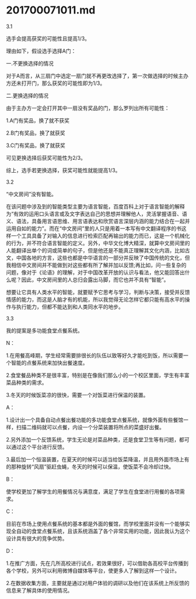 # 201700071011.md
3.1 

选手会提高获奖的可能性且提高1/3。

理由如下，假设选手选择A门：

一.不更换选择的情况

对于A而言，从三扇门中选定一扇门就不再更改选择了，第一次做选择的时候主办方还未打开门，那么获奖的可能性即为1/3。

二.更换选择的情况

由于主办方一定会打开其中一扇没有奖品的门，那么罗列出所有可能性：

1.A门有奖品，换了就不获奖

2.B门有奖品，换了就获奖

3.C门有奖品，换了就获奖

可见更换选择后获奖可能性为2/3。

综上，选手若更换选择，获奖可能性就能提高1/3。

3.2

“中文房间”没有智能。

在该问题中涉及到的智能类型主要为语言智能，百度百科上对于语言智能的解释为“有效的运用口头语言或及文字表达自己的思想并理解他人，灵活掌握语音、语义、语法，具备用言语思维、用言语表达和欣赏语言深层内涵的能力结合在一起并运用自如的能力”。而在“中文房间”里的人只是用着一本写有中文翻译程序的书这样一个工具具备了对输入的信息进行检索匹配再输出的能力而已，这是一个机械化的行为，并不符合语言智能的定义。另外，中华文化博大精深，就算中文房间里的人能翻译出单个的词或简单的句子，但是他还是不能真正理解其文化内涵，比如古文，中国各地的方言，这些也都是中华语言的一部分并反映了中国传统的文化，但我相信中文房间并不能做到对这些都有所了解并加以反馈;再比如，问一些复杂的问题，像对于《论语》的理解，对于中国改革开放的认识与看法，他又能回答出什么呢？因此，中文房间里的人总归会露出马脚，而它也并不具有“智能”。

想要让它具有人类水平的智能，就要赋予它思考与学习，判断与决策，接受并反馈情感的能力，而这是人脑才有的机能，所以我觉得无论怎样它都只能有高水平的操作与执行能力，但都不能达到和人类同水平的地步。

3.3

我的提案是多功能食堂点餐系统。

N：

1.在用餐高峰期，学生经常需要排很长的队伍以致等好久才能吃到饭，所以需要一个智能的点餐系统来加快出餐速度。

2.食堂餐品种类不是很丰富，特别是在像我们那么小的一个校区里面，学生有丰富菜品种类的需求。

3.冬天的时候饭菜凉的很快，需要一个对饭菜进行保温的装置。

A：

1.设计出一个具备自动点餐出餐功能的多功能食堂点餐系统，就像外面有些餐馆一样，扫描二维码就可以点餐，内设一个分菜装置将所点的菜盛好出餐。

2.另外添加一个反馈系统，学生无论是对菜品种类，还是食堂卫生等有问题，都可以通过这个平台进行反馈。

3.最后加一个恒温装置，在夏天的时候可以适当给饭菜降温，并且用外面市场上有的那种旋转“风扇”驱赶虫蝇，冬天的时候可以保温，使饭菜不会冷却过快。

B：

使学校更加了解学生的用餐情况与满意度，满足了学生在食堂进行用餐的各项需求。

C：

目前在市场上使用点餐系统的基本都是外面的餐馆，而学校里面并没有一个能够实现全自动的食堂点餐系统，且该系统涵盖了各个非常实用的功能，因此我认为这个设计具有很大的竞争优势。

D：

1.在推广方面，先在几所高校进行试点，若效果很好，可以借助各高校平台传播到各个学校，另外可以利用微博自媒体等平台，使更多人了解到这样一个设计。

2.在数据收集方面，主要就是通过对用户体验的调研以及他们在该系统上所反馈的信息来了解具体的使用情况。

